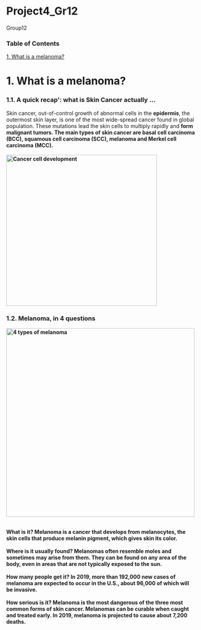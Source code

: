 # Project4_Gr12
Group12
<div class="list-group" id="list-tab" role="tablist">
  <h3 class="list-group-item list-group-item-action active" data-toggle="list"  role="tab" aria-controls="home">Table of Contents</h3>
  
  <a class="list-group-item list-group-item-action" data-toggle="list" href="#what" role="tab" aria-controls="profile">1. What is a melanoma?<span class="badge badge-primary badge-pill"></span></a>
  </div>

<h1 id="what">1. What is a melanoma?</h1>

<h3>1.1. A quick recap': what is Skin Cancer actually ...</h3>

<p>Skin cancer, out-of-control growth of abnormal cells in the <b>epidermis</b>, the outermost skin layer, is one of the most wide-spread cancer found in global population. These mutations lead the skin cells to multiply rapidly and <b>form malignant tumors. The main types of skin cancer are basal cell carcinoma (BCC), squamous cell carcinoma (SCC), <b>melanoma</b> and Merkel cell carcinoma (MCC).<br>
<br>
 
<img src="https://www.cancer.gov/sites/g/files/xnrzdm211/files/styles/cgov_article/public/cgov_contextual_image/2019-06/1-how-does-cancer-form.jpg?h=b48714fe&itok=fc2eMUvr" alt="Cancer cell development" width=400/>
    
<br>

<h3>1.2. Melanoma, in 4 questions</h3>

<img src="https://www.verywellhealth.com/thmb/GmfzGuCPokTF14Dk06EaWvvROzo=/3125x2084/filters:no_upscale():max_bytes(150000):strip_icc()/what-is-melanoma-514215_final-01-3b091d9a68074ba7b5a1cb6d8287cf92.png" width=500 alt="4 types of melanoma"/><br><br>

<p>
    
<b>What is it?</b> Melanoma is a cancer that develops from melanocytes, the skin cells that produce melanin pigment, which gives skin its color.<br><br>
<b>Where is it usually found?</b> Melanomas often resemble moles and sometimes may arise from them. They can be found on any area of the body, even in areas that are not typically exposed to the sun.<br><br>
<b>How many people get it?</b> In 2019, more than 192,000 new cases of melanoma are expected to occur in the U.S., about 96,000 of which will be invasive.<br></br>
<b>How serious is it?</b> Melanoma is the most dangerous of the three most common forms of skin cancer. Melanomas can be curable when caught and treated early. In 2019, melanoma is projected to cause about 7,200 deaths.<br><br>
    
</p>
